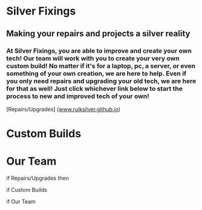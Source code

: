 # Silver Fixings
## Making your repairs and projects a silver reality
### At Silver Fixings, you are able to improve and create your own tech! Our team will work with you to create your very own custom build! No matter if it's for a laptop, pc, a server, or even something of your own creation, we are here to help. Even if you only need repairs and upgrading your old tech, we are here for that as well! Just click whichever link below to start the process to new and improved tech of your own!

[Repairs/Upgrades] (www.ruiksilver.github.io)
# Custom Builds
# Our Team

if Repairs/Upgrades
    then 

if Custom Builds

if Our Team